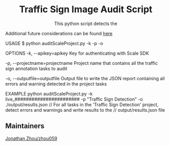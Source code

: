 <h1 align="center">Traffic Sign Image Audit Script</h1>
<p align="center">This python script detects the </p>



Additional future considerations can be found [here](https://docs.google.com/document/d/1BKpX0U7eqsFPwtqEx7-WqSt86RT5XMuZP2wPSH7qTkA/edit?usp=sharing)

USAGE
  $ python auditScaleProject.py -k <string> -p <string> -o <string> 

OPTIONS
  -k, --apikey=apikey                                                               Key for authenticating with Scale SDK

  -p, --projectname=projectname                                                     Project name that contains all the
                                                                                    traffic sign annotation tasks to audit

  -o, --outputfile=outputfile                                                       Output file to write the JSON report
                                                                                    containing all errors and warning
                                                                                    detected in the project tasks

EXAMPLE
  python auditScaleProject.py -k live_####################### -p "Traffic Sign Detection" -o ./output/results.json
  // For all tasks in the 'Traffic Sign Detection' project, detect errors and warnings and write results to the 
  // output/results.json file

## Maintainers
[Jonathan Zhou/zhou059](https://github.com/zhou059)

